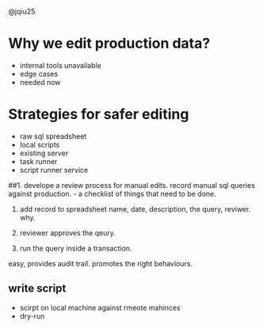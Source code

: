 @jqiu25

# Why we edit production data?
- internal tools unavailable
- edge cases
- needed now

# Strategies for safer editing
- raw sql spreadsheet
- local scripts
- existing server
- task runner
- script runner service

##1. develope a review process for manual edits.
record manual sql queries against production. - a checklist of things that need to be done.

1. add record to spreadsheet
name, date, description, the query, reviwer. why.

2. reviewer approves the qeury.
3. run the query inside a transaction. 

easy, provides audit trail. promotes the right behaviours.

## write script
-  scirpt on local machine against rmeote mahinces
- dry-run 

